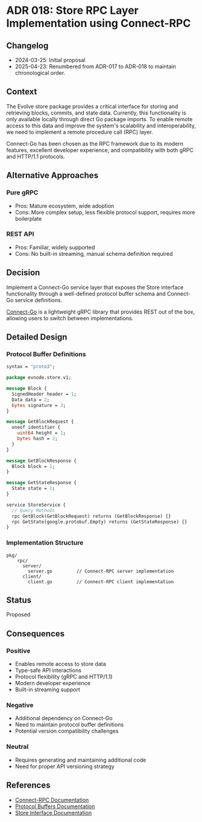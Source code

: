 # ADR 018: Store RPC Layer Implementation using Connect-RPC

## Changelog

- 2024-03-25: Initial proposal
- 2025-04-23: Renumbered from ADR-017 to ADR-018 to maintain chronological order.

## Context

The Evolve store package provides a critical interface for storing and retrieving blocks, commits, and state data. Currently, this functionality is only available locally through direct Go package imports. To enable remote access to this data and improve the system's scalability and interoperability, we need to implement a remote procedure call (RPC) layer.

Connect-Go has been chosen as the RPC framework due to its modern features, excellent developer experience, and compatibility with both gRPC and HTTP/1.1 protocols.

## Alternative Approaches

### Pure gRPC

- Pros: Mature ecosystem, wide adoption
- Cons: More complex setup, less flexible protocol support, requires more boilerplate

### REST API

- Pros: Familiar, widely supported
- Cons: No built-in streaming, manual schema definition required

## Decision

Implement a Connect-Go service layer that exposes the Store interface functionality through a well-defined protocol buffer schema and Connect-Go service definitions.

[Connect-Go](https://connectrpc.com/docs/go/getting-started/) is a lightweight gRPC library that provides REST out of the box, allowing users to switch between implementations.

## Detailed Design

### Protocol Buffer Definitions

```protobuf
syntax = "proto3";

package evnode.store.v1;

message Block {
  SignedHeader header = 1;
  Data data = 2;
  bytes signature = 3;
}

message GetBlockRequest {
  oneof identifier {
    uint64 height = 1;
    bytes hash = 2;
  }
}

message GetBlockResponse {
  Block block = 1;
}

message GetStateResponse {
  State state = 1;
}

service StoreService {
  // Query Methods
  rpc GetBlock(GetBlockRequest) returns (GetBlockResponse) {}
  rpc GetState(google.protobuf.Empty) returns (GetStateResponse) {}
}
```

### Implementation Structure

```tree
pkg/
    rpc/
      server/
        server.go         // Connect-RPC server implementation
      client/
        client.go         // Connect-RPC client implementation
```

## Status

Proposed

## Consequences

### Positive

- Enables remote access to store data
- Type-safe API interactions
- Protocol flexibility (gRPC and HTTP/1.1)
- Modern developer experience
- Built-in streaming support

### Negative

- Additional dependency on Connect-Go
- Need to maintain protocol buffer definitions
- Potential version compatibility challenges

### Neutral

- Requires generating and maintaining additional code
- Need for proper API versioning strategy

## References

- [Connect-RPC Documentation](https://connectrpc.com/docs/go/getting-started/)
- [Protocol Buffers Documentation](https://protobuf.dev)
- [Store Interface Documentation](../../pkg/store/types.go)
